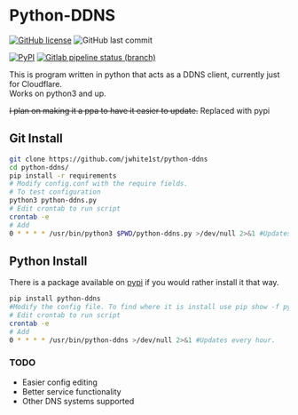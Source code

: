 # Python-DDNS

[![GitHub license](https://img.shields.io/github/license/jwhite1st/python-ddns?style=flat-square)](https://github.com/jwhite1st/python-ddns/blob/master/LICENSE.md) ![GitHub last commit](https://img.shields.io/github/last-commit/jwhite1st/python-ddns?style=flat-square)

[![PyPI](https://img.shields.io/pypi/v/Python-DDNS)](https://pypi.org/project/Python-DDNS/) [![Gitlab pipeline status (branch)](https://img.shields.io/gitlab/pipeline/jwhite1st/python-ddns/master?style=flat-square)](https://gitlab.com/jwhite1st/python-ddns/pipelines)

This is program written in python that acts as a DDNS client, currently just for Cloudflare.  
Works on python3 and up.  

~~I plan on making it a ppa to have it easier to update.~~ Replaced with pypi

## Git Install

```bash
git clone https://github.com/jwhite1st/python-ddns
cd python-ddns/
pip install -r requirements
# Modify config.conf with the require fields.
# To test configuration
python3 python-ddns.py
# Edit crontab to run script
crontab -e
# Add
0 * * * * /usr/bin/python3 $PWD/python-ddns.py >/dev/null 2>&1 #Updates every hour.
```

## Python Install

There is a package available on [pypi](https://pypi.org/project/Python-DDNS/) if you would rather install it that way.

```bash
pip install python-ddns
#Modify the config file. To find where it is install use pip show -f python-ddns
# Edit crontab to run script
crontab -e
# Add
0 * * * * /usr/bin/python-ddns >/dev/null 2>&1 #Updates every hour.
```

### TODO

- Easier config editing
- Better service functionality
- Other DNS systems supported
